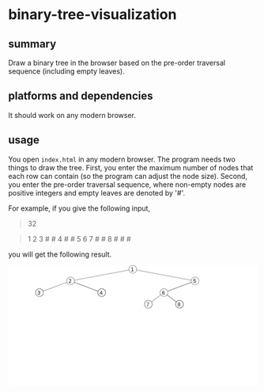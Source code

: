 # binary-tree-visualization

## summary

Draw a binary tree in the browser based on the pre-order traversal sequence (including empty leaves).

## platforms and dependencies

It should work on any modern browser.

## usage

You open `index.html` in any modern browser.
The program needs two things to draw the tree.
First, you enter the maximum number of nodes that each row can contain (so the program can adjust the node size).
Second, you enter the pre-order traversal sequence, where non-empty nodes are positive integers and empty leaves are denoted by '#'.

For example, if you give the following input,

> 32

> 1 2 3 # # 4 # # 5 6 7 # # 8 # # #

you will get the following result.

![](example.png)
